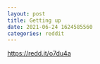 ```yaml
--- 
layout: post 
title: Getting up 
date: 2021-06-24 1624585560 
categories: reddit 
--- 
```

https://redd.it/o7du4a